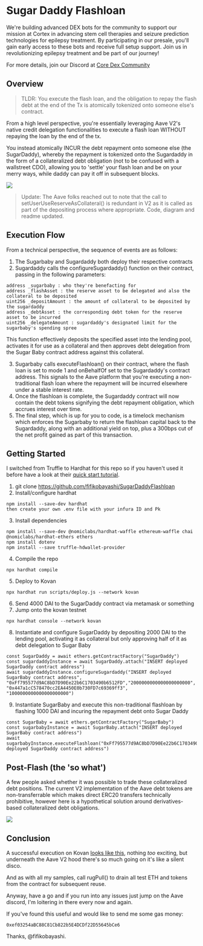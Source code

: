 # Sugar Daddy Flashloan

We're building advanced DEX bots for the community to support our mission at Cortex in advancing stem cell therapies and seizure prediction technologies for epilepsy treatment. By participating in our presale, you'll gain early access to these bots and receive full setup support. Join us in revolutionizing epilepsy treatment and be part of our journey!

For more details, join our Discord at [Core Dex Community](https://discord.gg/AWDgU4WCwV)

## Overview
> TLDR: You execute the flash loan, and the obligation to repay the flash debt at the end of the Tx is atomically tokenized onto someone else's contract.

From a high level perspective, you're essentially leveraging Aave V2's native credit delegation functionalities to execute a flash loan WITHOUT repaying the loan by the end of the tx. 

You instead atomically INCUR the debt repayment onto someone else (the SugarDaddy), whereby the repayment is tokenized onto the Sugardaddy in the form of a collateralized debt obligation (not to be confused with a wallstreet CDO), allowing you to 'settle' your flash loan and be on your merry ways, while daddy can pay it off in subsequent blocks.

![](https://github.com/fifikobayashi/SugarDaddyFlashloan/blob/main/SugarDaddyOverview_.PNG)

> Update: The Aave folks reached out to note that the call to setUserUseReserveAsCollateral() is redundant in V2 as it is called as part of the depositing process where appropriate. Code, diagram and readme updated.


## Execution Flow
From a technical perspective, the sequence of events are as follows:
1. The Sugarbaby and Sugardaddy both deploy their respective contracts
2. Sugardaddy calls the configureSugardaddy() function on their contract, passing in the following parameters:
```
address _sugarbaby : who they're benefacting for
address _flashAsset : the reserve asset to be delegated and also the collateral to be deposited
uint256 _depositAmount : the amount of collateral to be deposited by the sugardaddy
address _debtAsset : the corresponding debt token for the reserve asset to be incurred
uint256 _delegateAmount : sugardaddy's designated limit for the sugarbaby's spending spree
```
This function effectively deposits the specified asset into the lending pool, activates it for use as a collateral and then approves debt delegation from the Sugar Baby contract address against this collateral.

3. Sugarbaby calls executeFlashloan() on their contract, where the flash loan is set to mode 1 and onBehalfOf set to the Sugardaddy's contract address. This signals to the Aave platform that you're executing a non-traditional flash loan where the repayment will be incurred elsewhere under a stable interest rate.
4. Once the flashloan is complete, the Sugardaddy contract will now contain the debt tokens signifying the debt repayment obligation, which accrues interest over time.
5. The final step, which is up for you to code, is a timelock mechanism which enforces the Sugarbaby to return the flashloan capital back to the Sugardaddy, along with an additional yield on top, plus a 300bps cut of the net profit gained as part of this transaction.


## Getting Started
I switched from Truffle to Hardhat for this repo so if you haven't used it before have a look at their [quick start tutorial](https://hardhat.org/getting-started).

1. git clone https://github.com/fifikobayashi/SugarDaddyFlashloan
2. Install/configure hardhat
```
npm install --save-dev hardhat
then create your own .env file with your infura ID and Pk
```
3. Install dependencies
```
npm install --save-dev @nomiclabs/hardhat-waffle ethereum-waffle chai @nomiclabs/hardhat-ethers ethers
npm install dotenv
npm install --save truffle-hdwallet-provider
```
4. Compile the repo
```
npx hardhat compile
```
5. Deploy to Kovan
```
npx hardhat run scripts/deploy.js --network kovan
```
6. Send 4000 DAI to the SugarDaddy contract via metamask or something
7. Jump onto the kovan testnet
```
npx hardhat console --network kovan
```
8. Instantiate and configure SugarDaddy by depositing 2000 DAI to the lending pool, activating it as collateral but only approving half of it as debt delegation to Sugar Baby
```
const SugarDaddy = await ethers.getContractFactory("SugarDaddy")
const sugardaddyInstance = await SugarDaddy.attach("INSERT deployed SugarDaddy contract address")
await sugardaddyInstance.configureSugardaddy("INSERT deployed SugarBaby contract address", "0xFf795577d9AC8bD7D90Ee22b6C1703490b6512FD","2000000000000000000000", "0x447a1cC578470cc2EA4450E0b730FD7c69369ff3", "1000000000000000000000")
```
9. Instantiate SugarBaby and execute this non-traditional flashloan by flashing 1000 DAI and incuring the repayment debt onto Sugar Daddy
```
const SugarBaby = await ethers.getContractFactory("SugarBaby")
const sugarbabyInstance = await SugarBaby.attach("INSERT deployed SugarBaby contract address")
await sugarbabyInstance.executeFlashloan("0xFf795577d9AC8bD7D90Ee22b6C1703490b6512FD","1000000000000000000000","INSERT deployed SugarDaddy contract address")
```
## Post-Flash (the 'so what')

A few people asked whether it was possible to trade these collateralized debt positions. The current V2 implementation of the Aave debt tokens are non-transferrable which makes direct ERC20 transfers technically prohibitive, however here is a hypothetical solution around derivatives-based collateralized debt obligations.

![](https://github.com/fifikobayashi/SugarDaddyFlashloan/blob/main/derivatives%20market.png)



## Conclusion

A successful execution on Kovan [looks like this](https://kovan.etherscan.io/tx/0x2270d6c9a068e1cfd5e0f17cb164f20351b91c18838cbb8dedef6ebbe776bde2), nothing _too_ exciting, but underneath the Aave V2 hood there's so much going on it's like a silent disco.

And as with all my samples, call rugPull() to drain all test ETH and tokens from the contract for subsequent reuse.

Anyway, have a go and if you run into any issues just jump on the Aave discord, I'm loitering in there every now and again.

If you've found this useful and would like to send me some gas money:


```
0xef03254aBC88C81Cb822b5E4DCDf22D55645bCe6
```

Thanks, @fifikobayashi.
